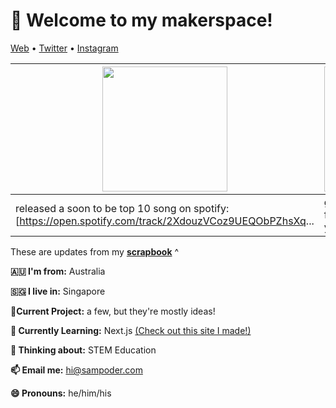 <h1 align="left">👋 Welcome to my makerspace!</h3>

<p align="left">
  <a href="https://sampoder.com">Web</a> •
  <a href="https://twitter.com/sam_poder">Twitter</a> •
  <a href="https://instagram.com/sam_poder">Instagram</a>
</p>

  
  
  
  
  
  
  
  <!--- START_SCRAPBOOK_WIDGET --->
  | <img src ="https://dl.airtable.com/.attachments/aee15359dcc6d9e98df68bec767b5930/a3589ce0/screenshot_2021-01-26_at_9.17.04_pm.png" height="200px">  |  <img src ="https://dl.airtable.com/.attachments/058d0e56004855d5aebdf2bedfb21058/defffe21/20210126_183442.jpg" height="200px"> | <img src ="https://dl.airtable.com/.attachments/9fb59506d343aa356ed870fd00a6522e/4b5ebbe2/screenshot_2021-01-25_at_9.14.10_pm.png" height="200px"> |
|---|---|---|
| released a soon to be top 10 song on spotify: [https://open.spotify.com/track/2XdouzVCoz9UEQObPZhsXq... | got a magical package from corgi logistics! thank you @hugo.y.hu935!  | Leaps arriving today for some super lucky folks!   |
  <!--- END_SCRAPBOOK_WIDGET --->
  
  
  
  
  
  
  
  
  These are updates from my [**scrapbook**](https://scrapbook.hackclub.com/sampoder) ^
  
**🇦🇺 I'm from:** Australia

**🇸🇬 I live in:** Singapore

**🔭Current Project:** a few, but they're mostly ideas!
  
**🌱 Currently Learning:** Next.js [(Check out this site I made!)](http://summer.hackclub.com)

**🤔 Thinking about:** STEM Education

**📫 Email me:** hi@sampoder.com

**😄 Pronouns:** he/him/his


